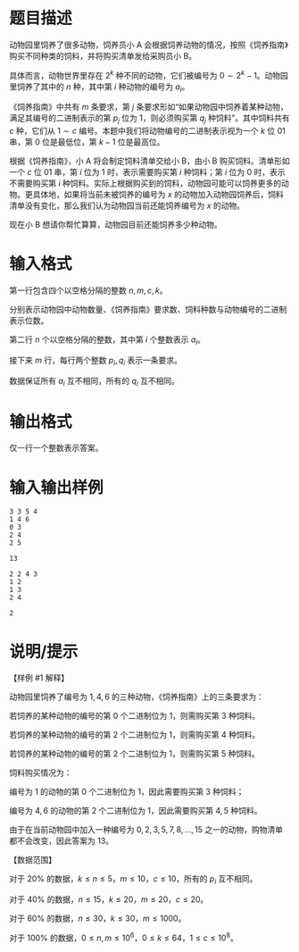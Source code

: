# 题目描述

动物园里饲养了很多动物，饲养员小 A 会根据饲养动物的情况，按照《饲养指南》购买不同种类的饲料，并将购买清单发给采购员小 B。

具体而言，动物世界里存在 $2^k$ 种不同的动物，它们被编号为 $0 \sim 2^k - 1$。动物园里饲养了其中的 $n$ 种，其中第 $i$ 种动物的编号为 $a_i$。

《饲养指南》中共有 $m$ 条要求，第 $j$ 条要求形如“如果动物园中饲养着某种动物，满足其编号的二进制表示的第 $p_j$ 位为 $1$，则必须购买第 $q_j$ 种饲料”。其中饲料共有 $c$ 种，它们从 $1 \sim c$ 编号。本题中我们将动物编号的二进制表示视为一个 $k$ 位 01 串，第 $0$ 位是最低位，第 $k - 1$ 位是最高位。

根据《饲养指南》，小 A 将会制定饲料清单交给小 B，由小 B 购买饲料。清单形如一个 $c$ 位 01 串，第 $i$ 位为 $1$ 时，表示需要购买第 $i$ 种饲料；第 $i$ 位为 $0$ 时，表示不需要购买第 $i$ 种饲料。实际上根据购买到的饲料，动物园可能可以饲养更多的动物。更具体地，如果将当前未被饲养的编号为 $x$ 的动物加入动物园饲养后，饲料清单没有变化，那么我们认为动物园当前还能饲养编号为 $x$ 的动物。

现在小 B 想请你帮忙算算，动物园目前还能饲养多少种动物。

# 输入格式

第一行包含四个以空格分隔的整数 $n, m, c, k$。

分别表示动物园中动物数量、《饲养指南》要求数、饲料种数与动物编号的二进制表示位数。

第二行 $n$ 个以空格分隔的整数，其中第 $i$ 个整数表示 $a_i$。

接下来 $m$ 行，每行两个整数 $p_i, q_i$ 表示一条要求。

数据保证所有 $a_i$ 互不相同，所有的 $q_i$ 互不相同。

# 输出格式

仅一行一个整数表示答案。

# 输入输出样例

```input1
3 3 5 4
1 4 6
0 3
2 4
2 5
```

```output1
13
```

```input2
2 2 4 3
1 2
1 3
2 4
```

```output2
2
```

# 说明/提示

【样例 #1 解释】

动物园里饲养了编号为 $1, 4, 6$ 的三种动物，《饲养指南》上的三条要求为：

若饲养的某种动物的编号的第 $0$ 个二进制位为 $1$，则需购买第 $3$ 种饲料。

若饲养的某种动物的编号的第 $2$ 个二进制位为 $1$，则需购买第 $4$ 种饲料。

若饲养的某种动物的编号的第 $2$ 个二进制位为 $1$，则需购买第 $5$ 种饲料。

饲料购买情况为：

编号为 $1$ 的动物的第 $0$ 个二进制位为 $1$，因此需要购买第 $3$ 种饲料；

编号为 $4, 6$ 的动物的第 $2$ 个二进制位为 $1$，因此需要购买第 $4, 5$ 种饲料。

由于在当前动物园中加入一种编号为 $0, 2, 3, 5, 7, 8, \ldots , 15$ 之一的动物，购物清单都不会改变，因此答案为 $13$。

【数据范围】

对于 $20 \%$ 的数据，$k \leq n \leq 5$，$m \leq 10$，$c \leq 10$，所有的 $p_i$ 互不相同。

对于 $40 \%$ 的数据，$n \leq 15$，$k \leq 20$，$m \leq 20$，$c \leq 20$。

对于 $60 \%$ 的数据，$n \leq 30$，$k \leq 30$，$m \leq 1000$。

对于 $100 \%$ 的数据，$0 \leq n, m \leq {10}^6$，$0 \leq k \leq 64$，$1 \leq c \leq {10}^8$。
